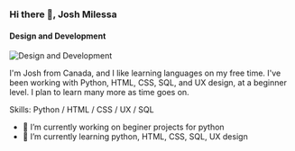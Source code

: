 ### Hi there 👋, Josh Milessa
#### Design and Development 
![Design and Development ](https://i.pinimg.com/originals/90/80/60/90806070087882cb511b0a0cf13e5089.jpg)

I'm Josh from Canada, and I like learning languages on my free time. I've been working with Python, HTML, CSS, SQL, and UX design, at a beginner level. I plan to learn many more as time goes on.


Skills: Python / HTML / CSS / UX / SQL

- 🔭 I’m currently working on beginer projects for python  
- 🌱 I’m currently learning python, HTML, CSS, SQL, UX design 




